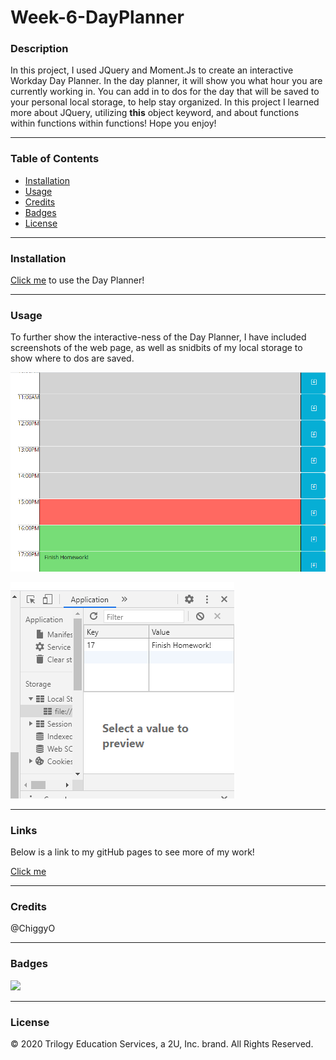 # Week-6-DayPlanner
### Description
In this project, I used JQuery and Moment.Js to create an interactive Workday Day Planner. In the day planner, it will show you what hour you are currently working in. You can add in to dos for the day that will be saved to your personal local storage, to help stay organized. In this project I learned more about JQuery, utilizing <b>this</b> object keyword, and about functions within functions within functions! Hope you enjoy!

---

### Table of Contents
* [Installation](#Installation) 
* [Usage](#Usage)  
* [Credits](#Credits)  
* [Badges](#Badges)  
* [License](#License)

---
<a name = "Installation"></a>
### Installation 
<a href = "https://mbennett1991.github.io/Week-6-DayPlanner/">Click me</a> to use the Day Planner!

---
<a name = "Usage"></a>
### Usage  
To further show the interactive-ness of the Day Planner, I have included screenshots of the web page, as well as snidbits of my local storage to show where to dos are saved. 


![](images/screenshot1.png)

![](images/screenshot2.png)

---
<a name = "Links"></a>
### Links
Below is a link to my gitHub pages to see more of my work!

<a href = "https://mbennett1991.github.io/">Click me</a>
 
---
<a name = "Credits"></a>  
### Credits
@ChiggyO


---
<a name = "Badges"></a>
### Badges 

<img src = "https://img.shields.io/badge/JS-100%25-blue"
/>

---
<a name = "License"></a>
### License 
© 2020 Trilogy Education Services, a 2U, Inc. brand. All Rights Reserved.